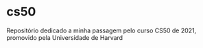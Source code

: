# cs50
 
Repositório dedicado a minha passagem pelo curso CS50 de 2021, promovido pela Universidade de Harvard
